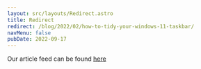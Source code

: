 ```yaml
---
layout: src/layouts/Redirect.astro
title: Redirect
redirect: /blog/2022/02/how-to-tidy-your-windows-11-taskbar/
navMenu: false
pubDate: 2022-09-17
---
```

<div>
Our article feed can be found <a href="/blog/2022/02/how-to-tidy-your-windows-11-taskbar/">here</a>
</div>
